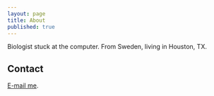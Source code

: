 ```yaml
---
layout: page
title: About
published: true
---
```


Biologist stuck at the computer.
From Sweden, living in Houston, TX. 

## Contact
[E-mail me](mailto:philip.jonsson@gmail.com).
